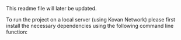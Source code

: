 This readme file will later be updated.







To run the project on a local server (using Kovan Network) please first install the necessary dependencies using the following command line function:

